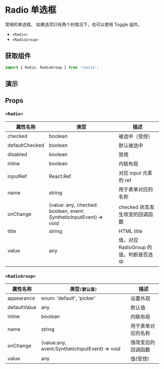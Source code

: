 # Radio 单选框

常用的单选框。 如果选项只有两个的情况下，也可以使用 Toggle 组件。

- `<Radio>`
- `<RadioGroup>`

## 获取组件

```js
import { Radio, RadioGroup } from 'rsuite';
```

## 演示

<!--{demo}-->

## Props

### `<Radio>`

| 属性名称       | 类型                                                               | 描述                                   |
| -------------- | ------------------------------------------------------------------ | -------------------------------------- |
| checked        | boolean                                                            | 被选中（受控）                         |
| defaultChecked | boolean                                                            | 默认被选中                             |
| disabled       | boolean                                                            | 禁用                                   |
| inline         | boolean                                                            | 内联布局                               |
| inputRef       | React.Ref                                                          | 对应 input 元素的 ref                  |
| name           | string                                                             | 用于表单对应的名称                     |
| onChange       | (value: any, checked: boolean, event: SyntheticInputEvent) => void | checked 状态发生改变的回调函数         |
| title          | string                                                             | HTML title                             |
| value          | any                                                                | 值，对应 RadioGroup 的值，判断是否选中 |

### `<RadioGroup>`

| 属性名称     | 类型`(默认值)`                                 | 描述               |
| ------------ | ---------------------------------------------- | ------------------ |
| appearance   | enum: 'default', 'picker'                      | 设置外观           |
| defaultValue | any                                            | 默认值             |
| inline       | boolean                                        | 内联布局           |
| name         | string                                         | 用于表单对应的名称 |
| onChange     | (value:any, event:SyntheticInputEvent) => void | 值改变后的回调函数 |
| value        | any                                            | 值(受控)           |
